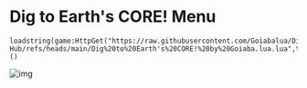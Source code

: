 # Dig to Earth's CORE! Menu

```
loadstring(game:HttpGet("https://raw.githubusercontent.com/Goiabalua/DigtoEarthsCORE-Hub/refs/heads/main/Dig%20to%20Earth's%20CORE!%20by%20Goiaba.lua.lua",true))()
```
![img](https://i.imgur.com/ObDJv6a.png)

